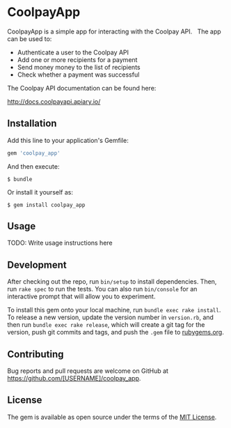 # CoolpayApp

CoolpayApp is a simple app for interacting with the Coolpay API.
 
The app can be used to:
 
- Authenticate a user to the Coolpay API
- Add one or more recipients for a payment
- Send money money to the list of recipients
- Check whether a payment was successful

The Coolpay API documentation can be found here:

http://docs.coolpayapi.apiary.io/


## Installation

Add this line to your application's Gemfile:

```ruby
gem 'coolpay_app'
```

And then execute:

    $ bundle

Or install it yourself as:

    $ gem install coolpay_app

## Usage

TODO: Write usage instructions here

## Development

After checking out the repo, run `bin/setup` to install dependencies. Then, run `rake spec` to run the tests. You can also run `bin/console` for an interactive prompt that will allow you to experiment.

To install this gem onto your local machine, run `bundle exec rake install`. To release a new version, update the version number in `version.rb`, and then run `bundle exec rake release`, which will create a git tag for the version, push git commits and tags, and push the `.gem` file to [rubygems.org](https://rubygems.org).

## Contributing

Bug reports and pull requests are welcome on GitHub at https://github.com/[USERNAME]/coolpay_app.


## License

The gem is available as open source under the terms of the [MIT License](http://opensource.org/licenses/MIT).
